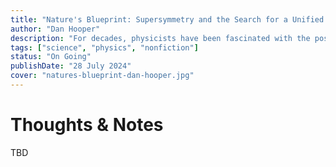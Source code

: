 ```yaml
---
title: "Nature's Blueprint: Supersymmetry and the Search for a Unified Theory of Matter and Force"
author: "Dan Hooper"
description: "For decades, physicists have been fascinated with the possibility that two seemingly independent aspects of our world—matter and force—may in fact be intimately connected and inseparable facets of nature."
tags: ["science", "physics", "nonfiction"]
status: "On Going"
publishDate: "28 July 2024"
cover: "natures-blueprint-dan-hooper.jpg"
---
```


# Thoughts & Notes

TBD
